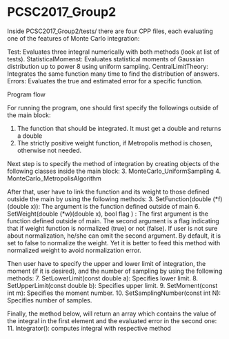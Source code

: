 # PCSC2017_Group2

Inside PCSC2017_Group2/tests/ there are four CPP files, each evaluating one of the features of Monte Carlo integration:

Test: Evaluates three integral numerically with both methods (look at list of tests).
StatisticalMomenst: Evaluates statistical moments of Gaussian distribution up to power 8 using uniform sampling.
CentralLimitTheory: Integrates the same function many time to find the distribution of answers. 
Errors: Evaluates the true and estimated error for a specific function.

Program flow

For running the program, one should first specify the followings outside of the main block:
1. The function that should be integrated. It must get a double and returns a double
2. The strictly positive weight function, if Metropolis method is chosen, otherwise not needed.

Next step is to specify the method of integration by creating objects of the following classes inside the main block:
3. MonteCarlo_UniformSampling
4. MonteCarlo_MetropolisAlgorithm

After that, user have to link the function and its weight to those defined outside the main by using the following methods:
3. SetFunction(double (*f)(double x)): The argument is the function defined outside of main
6. SetWeight(double (*w)(double x), bool flag ) : The first argument is the function defined outside of main. The second argument is a flag indicating that if weight function is normalized (true) or not (false). If user is not sure about normalization, he/she can omit the second argument. By default, it is set to false to normalize the weight. Yet it is better to feed this method with normalized weight to avoid normalization error.

Then user have to specify the upper and lower limit of integration, the moment (if it is desired), and the number of sampling by using the following methods:
7. SetLowerLimit(const double a): Specifies lower limit.
8. SetUpperLimit(const double b): Specifies upper limit.
9. SetMoment(const int m): Specifies the moment number.
10. SetSamplingNumber(const int N): Specifies number of samples.

Finally, the method below, will return an array which contains the value of the integral in the first element and the evaluated error in the second one:
11. Integrator(): computes integral with respective method
